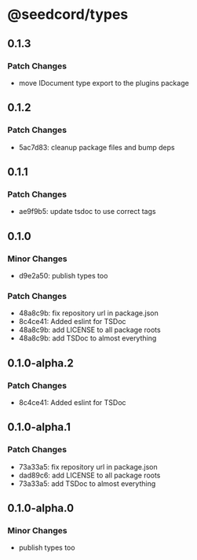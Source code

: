# @seedcord/types

## 0.1.3

### Patch Changes

- move IDocument type export to the plugins package

## 0.1.2

### Patch Changes

- 5ac7d83: cleanup package files and bump deps

## 0.1.1

### Patch Changes

- ae9f9b5: update tsdoc to use correct tags

## 0.1.0

### Minor Changes

- d9e2a50: publish types too

### Patch Changes

- 48a8c9b: fix repository url in package.json
- 8c4ce41: Added eslint for TSDoc
- 48a8c9b: add LICENSE to all package roots
- 48a8c9b: add TSDoc to almost everything

## 0.1.0-alpha.2

### Patch Changes

- 8c4ce41: Added eslint for TSDoc

## 0.1.0-alpha.1

### Patch Changes

- 73a33a5: fix repository url in package.json
- dad89c6: add LICENSE to all package roots
- 73a33a5: add TSDoc to almost everything

## 0.1.0-alpha.0

### Minor Changes

- publish types too
